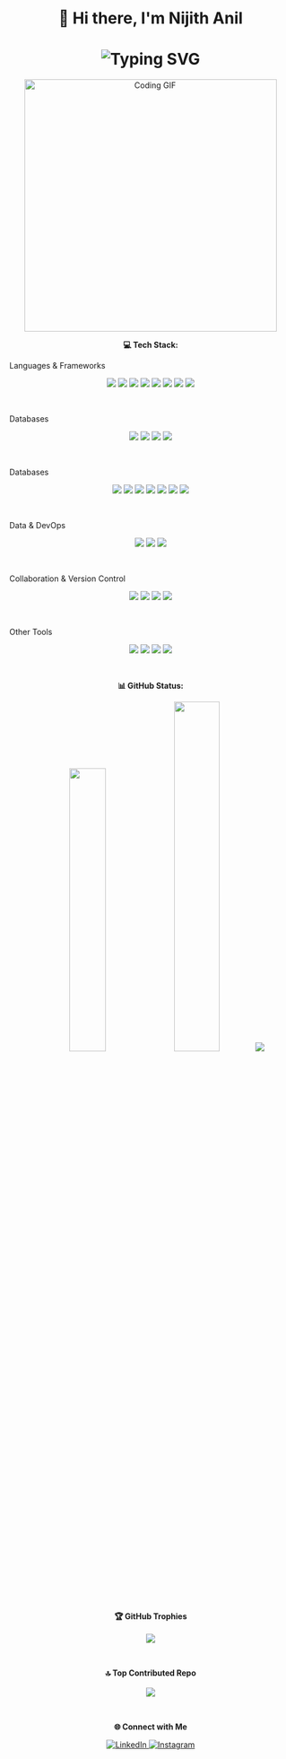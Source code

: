 <H1 align="center">
👋 Hi there, I'm Nijith Anil
</h1>

<h1 align="center">
  <img src="https://readme-typing-svg.demolab.com?font=Fira+Code&size=26&duration=3000&pause=1000&color=F7D745&center=true&vCenter=true&width=700&height=50&lines=Full-Stack+Developer+%7C+Frappe+Developer;Python+%7C+Frappe+%7C+ERPNext+%7C+Javascript;Crafting+Elegant+Code+with+Powerful+Backends" alt="Typing SVG">
</h1>

<div align="center">
  <img src="https://media4.giphy.com/media/v1.Y2lkPTc5MGI3NjExc2Z6Y3o2dmw3aXJieXowb3l6bGxkMTgzOGl0dGY4cHVkbTM3bmFvbiZlcD12MV9pbnRlcm5hbF9naWZfYnlfaWQmY3Q9Zw/SWoSkN6DxTszqIKEqv/giphy.gif" alt="Coding GIF" width="450" />
</div>

<p align="center">
  <b>💻 Tech Stack:</b>
</p>

<!-- Languages & Frameworks -->
<p>Languages & Frameworks</p>
<p align="center">
  <img src="https://img.shields.io/badge/python-3670A0?style=for-the-badge&logo=python&logoColor=ffdd54"/>
  <img src="https://img.shields.io/badge/html5-E34F26?style=for-the-badge&logo=html5&logoColor=white"/>
  <img src="https://img.shields.io/badge/javascript-323330?style=for-the-badge&logo=javascript&logoColor=F7DF1E"/>
  <img src="https://img.shields.io/badge/css3-1572B6?style=for-the-badge&logo=css3&logoColor=white"/>
  <img src="https://img.shields.io/badge/tailwindcss-38B2AC?style=for-the-badge&logo=tailwind-css&logoColor=white"/>
  <img src="https://img.shields.io/badge/django-092E20?style=for-the-badge&logo=django&logoColor=white"/>
  <img src="https://img.shields.io/badge/react-20232a?style=for-the-badge&logo=react&logoColor=61DAFB"/>
  <img src="https://img.shields.io/badge/nginx-009639?style=for-the-badge&logo=nginx&logoColor=white"/>
</p>
<br>

<!-- Databases -->
<p>Databases</p>
<p align="center">
  <img src="https://img.shields.io/badge/mariadb-003545?style=for-the-badge&logo=mariadb&logoColor=white"/>
  <img src="https://img.shields.io/badge/mysql-4479A1?style=for-the-badge&logo=mysql&logoColor=white"/>
  <img src="https://img.shields.io/badge/postgres-316192?style=for-the-badge&logo=postgresql&logoColor=white"/>
  <img src="https://img.shields.io/badge/sqlite-07405e?style=for-the-badge&logo=sqlite&logoColor=white"/>
</p>
<br>

<!-- Design & Tools -->
<p>Databases</p>
<p align="center">
  <img src="https://img.shields.io/badge/figma-F24E1E?style=for-the-badge&logo=figma&logoColor=white"/>
  <img src="https://img.shields.io/badge/inkscape-e0e0e0?style=for-the-badge&logo=inkscape&logoColor=080A13"/>
  <img src="https://img.shields.io/badge/adobe-FF0000?style=for-the-badge&logo=adobe&logoColor=white"/>
  <img src="https://img.shields.io/badge/gimp-657D8B?style=for-the-badge&logo=gimp&logoColor=FFFFFF"/>
  <img src="https://img.shields.io/badge/dribbble-EA4C89?style=for-the-badge&logo=dribbble&logoColor=white"/>
  <img src="https://img.shields.io/badge/canva-00C4CC?style=for-the-badge&logo=Canva&logoColor=white"/>
  <img src="https://img.shields.io/badge/adobe%20lightroom-31A8FF?style=for-the-badge&logo=Adobe%20Lightroom&logoColor=white"/>
</p>
<br>

<!-- Data & DevOps -->
<p>Data & DevOps</p>
<p align="center">
  <img src="https://img.shields.io/badge/numpy-013243?style=for-the-badge&logo=numpy&logoColor=white"/>
  <img src="https://img.shields.io/badge/pandas-150458?style=for-the-badge&logo=pandas&logoColor=white"/>
  <img src="https://img.shields.io/badge/docker-0db7ed?style=for-the-badge&logo=docker&logoColor=white"/>
</p>
<br>

<!-- Collaboration & Version Control -->
<p>Collaboration & Version Control</p>
<p align="center">
  <img src="https://img.shields.io/badge/bitbucket-0047B3?style=for-the-badge&logo=bitbucket&logoColor=white"/>
  <img src="https://img.shields.io/badge/git-F05033?style=for-the-badge&logo=git&logoColor=white"/>
  <img src="https://img.shields.io/badge/github-121011?style=for-the-badge&logo=github&logoColor=white"/>
  <img src="https://img.shields.io/badge/gitlab-181717?style=for-the-badge&logo=gitlab&logoColor=white"/>
</p>
<br>

<!-- Other Tools -->
<p>Other Tools</p>
<p align="center">
  <img src="https://img.shields.io/badge/eslint-4B3263?style=for-the-badge&logo=eslint&logoColor=white"/>
  <img src="https://img.shields.io/badge/jira-0A0FFF?style=for-the-badge&logo=jira&logoColor=white"/>
  <img src="https://img.shields.io/badge/meta-0467DF?style=for-the-badge&logo=Meta&logoColor=white"/>
  <img src="https://img.shields.io/badge/postman-FF6C37?style=for-the-badge&logo=postman&logoColor=white"/>
</p>
<br>

<p align="center">
  <b>📊 GitHub Status:</b>
</p>

<div align="center">
  <img width='36%' src="https://github-readme-stats.vercel.app/api?username=nijithanil&theme=dark&hide_border=false&include_all_commits=false&count_private=false" />
  <img width='40%' src="https://nirzak-streak-stats.vercel.app/?user=nijithanil&theme=dark&hide_border=false" />
  <img src="https://github-readme-stats.vercel.app/api/top-langs/?username=nijithanil&theme=dark&hide_border=false&include_all_commits=false&count_private=false&layout=compact" />
</div>

<br><br>

<p align="center">
  <b>🏆 GitHub Trophies</b><br><br>
  <img src="https://github-profile-trophy.vercel.app/?username=nijithanil&theme=default&no-frame=true&no-bg=true&margin-w=4" />
</p>

<br>

<p align="center">
  <b>🔝 Top Contributed Repo</b><br><br>
  <img src="https://github-contributor-stats.vercel.app/api?username=nijithanil&limit=5&theme=dark&combine_all_yearly_contributions=true" />
</p>

<br>

<p align="center">
  <b>🌐 Connect with Me</b><br>
</p>
<p align="center">
  <a href="https://www.linkedin.com/in/nijithanil/" target="_blank">
    <img src="https://img.shields.io/badge/LinkedIn-%230077B5.svg?style=for-the-badge&logo=linkedin&logoColor=white" alt="LinkedIn" />
  </a>
  <a href="https://www.instagram.com/nijith_anil/" target="_blank">
    <img src="https://img.shields.io/badge/Instagram-%23E4405F.svg?style=for-the-badge&logo=Instagram&logoColor=white" alt="Instagram" />
  </a>
</p>


